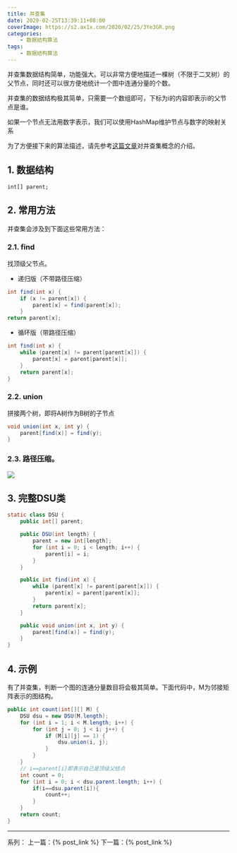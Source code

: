 ```yaml
---
title: 并查集
date: 2020-02-25T13:39:11+08:00
coverImage: https://s2.ax1x.com/2020/02/25/3Ye3GR.png
categories: 
    - 数据结构算法
tags: 
    - 数据结构算法
---
```

<!-- toc -->
并查集数据结构简单，功能强大。可以非常方便地描述一棵树（不限于二叉树）的父节点，同时还可以很方便地统计一个图中连通分量的个数。

<!-- more -->
并查集的数据结构极其简单，只需要一个数组即可，下标为i的内容即表示i的父节点是谁。

如果一个节点无法用数字表示，我们可以使用HashMap维护节点与数字的映射关系

为了方便接下来的算法描述，请先参考[这篇文章](https://blog.csdn.net/qq_41593380/article/details/81146850)对并查集概念的介绍。

## 1. 数据结构

`int[] parent;`

## 2. 常用方法

并查集会涉及到下面这些常用方法：

### 2.1. find

找顶级父节点。

- 递归版（不带路径压缩）
```Java
int find(int x) {
    if (x != parent[x]) {
        parent[x] = find(parent[x]);
    }
return parent[x];
```

- 循环版（带路径压缩）
``` Java
int find(int x) {
    while (parent[x] != parent[parent[x]]) {
        parent[x] = parent[parent[x]];
    }
    return parent[x];
}
```

### 2.2. union

拼接两个树，即将A树作为B树的子节点

```Java
void union(int x, int y) {
    parent[find(x)] = find(y);
}
```

### 2.3. 路径压缩。

![](/img/数据结构与算法/并查集/路径压缩.png)

## 3. 完整DSU类

```Java
static class DSU {
    public int[] parent;

    public DSU(int length) {
        parent = new int[length];
        for (int i = 0; i < length; i++) {
            parent[i] = i;
        }
    }

    public int find(int x) {
        while (parent[x] != parent[parent[x]]) {
            parent[x] = parent[parent[x]];
        }
        return parent[x];
    }

    public void union(int x, int y) {
        parent[find(x)] = find(y);
    }
}
```

## 4. 示例

有了并查集，判断一个图的连通分量数目将会极其简单。下面代码中，M为邻接矩阵表示的图结构。

```Java
public int count(int[][] M) {
    DSU dsu = new DSU(M.length);
    for (int i = 1; i < M.length; i++) {
        for (int j = 0; j < i; j++) {
            if (M[i][j] == 1) {
                dsu.union(i, j);
            }
        }
    }
    // i==parent[i]即表示自己是顶级父结点
    int count = 0;
    for (int i = 0; i < dsu.parent.length; i++) {
        if(i==dsu.parent[i]){
            count++;
        }
    }
    return count;
}
```

---

系列：
上一篇：{% post_link  %}
下一篇：{% post_link  %}
